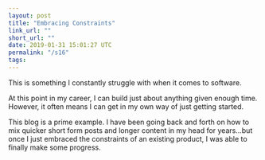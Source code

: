 ```yaml
---
layout: post
title: "Embracing Constraints"
link_url: ""
short_url: ""
date: 2019-01-31 15:01:27 UTC
permalink: "/s16"
tags:
---
```





This is something I constantly struggle with when it comes to software. 

At this point in my career, I can build just about anything given enough time.  However, it often means I can get in my own way of just getting started.

This blog is a prime example. I have been going back and forth on how to mix quicker short form posts and longer content in my head for years...but once I just embraced the constraints of an existing product, I was able to finally make some progress.